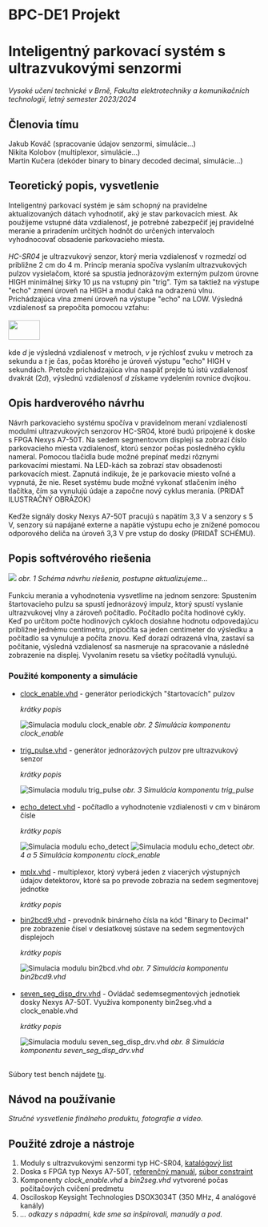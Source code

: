 # BPC-DE1 Projekt
<h1>Inteligentný parkovací systém s ultrazvukovými senzormi</h1>
<i>Vysoké učení technické v Brně, Fakulta elektrotechniky a komunikačních technologií, letný semester 2023/2024</i>
<h2>Členovia tímu</h2>

Jakub Kováč (spracovanie údajov senzormi, simulácie...)<br>
Nikita Kolobov (multiplexor, simulácie...)<br>
Martin Kučera (dekóder binary to binary decoded decimal, simulácie...)<br>

<h2>Teoretický popis, vysvetlenie</h2>
<p>
Inteligentný parkovací systém je sám schopný na pravidelne aktualizovaných dátach vyhodnotiť, aký je stav parkovacích miest. Ak použijeme vstupné dáta vzdialenosť, je potrebné zabezpečiť jej pravidelné meranie a priradením určitých hodnôt do určených intervaloch vyhodnocovať obsadenie parkovacieho miesta.
<br><br>
<i>HC-SR04</i> je ultrazvukový senzor, ktorý meria vzdialenosť v rozmedzí od približne 2 cm do 4 m. Princíp merania spočíva vyslaním ultrazvukových pulzov vysielačom, ktoré sa spustia jednorázovým externým pulzom úrovne HIGH minimálnej šírky 10 µs na vstupný pin "trig". Tým sa taktiež na výstupe "echo" zmení úroveň na HIGH a modul čaká na odrazenú vlnu. Prichádzajúca vlna zmení úroveň na výstupe "echo" na LOW. Výsledná vzdialenosť sa prepočíta pomocou vzťahu:
<br><br>
<img src="/obrazky/vzorce/vzdialenost.png" width="63" height="39"><br><br>
kde <i>d</i> je výsledná vzdialenosť v metroch, <i>v</i> je rýchlosť zvuku v metroch za sekundu a <i>t</i> je čas, počas ktorého je úroveň výstupu "echo" HIGH v sekundách. Pretože prichádzajúca vlna naspäť prejde tú istú vzdialenosť dvakrát (2<i>d</i>), výslednú vzdialenosť <i>d</i> získame vydelením rovnice dvojkou.

</p>

<h2>Opis hardverového návrhu</h2>
Návrh parkovacieho systému spočíva v pravidelnom meraní vzdialeností modulmi ultrazvukových senzorov HC-SR04, ktoré budú pripojené k doske s FPGA Nexys A7-50T. Na sedem segmentovom displeji sa zobrazí číslo parkovacieho miesta vzdialenosť, ktorú senzor počas posledného cyklu nameral. Pomocou tlačidla bude možné prepínať medzi rôznymi parkovacími miestami. Na LED-kách sa zobrazí stav obsadenosti parkovacích miest. Zapnutá indikuje, že je parkovacie miesto voľné a vypnutá, že nie. Reset systému bude možné vykonať stlačením iného tlačítka, čím sa vynulujú údaje a započne nový cyklus merania. (PRIDAŤ ILUSTRAČNÝ OBRÁZOK)
<br><br>
Keďže signály dosky Nexys A7-50T pracujú s napätím 3,3 V a senzory s 5 V, senzory sú napájané externe a napätie výstupu echo je znížené pomocou odporového deliča na úroveň 3,3 V pre vstup do dosky (PRIDAŤ SCHÉMU).
</p>

<h2>Popis softvérového riešenia</h2>
<p>
<img src="/obrazky/blok_schema_top_level.png">
<i>obr. 1 Schéma návrhu riešenia, postupne aktualizujeme...</i><br><br>
Funkciu merania a vyhodnotenia vysvetlíme na jednom senzore: Spustením štartovacieho pulzu sa spustí jednorázový impulz, ktorý spustí vyslanie ultrazvukovej vlny a zároveň počítadlo. Počítadlo počíta hodinové cykly. Keď po určitom počte hodinových cykloch dosiahne hodnotu odpovedajúcu približne jednému centimetru, pripočíta sa jeden centimeter do výsledku a počítadlo sa vynuluje a počíta znovu. Keď dorazí odrazená vlna, zastaví sa počítanie, výsledná vzdialenosť sa nasmeruje na spracovanie a následné zobrazenie na displej. Vyvolaním resetu sa všetky počítadlá vynulujú.
</p>

<h3>Použité komponenty a simulácie</h3>
<ul>
  <li><a href="zdrojove_kody/smart_parking/sources_1/new/clock_enable.vhd">clock_enable.vhd</a> - generátor periodických "štartovacích" pulzov</li>
  <p><i>krátky popis</i></p>
  <img src="/obrazky/simulace/clock_enable.png" alt="Simulacia modulu clock_enable">
  <i>obr. 2 Simulácia komponentu clock_enable</i><br><br>
  <li><a href="zdrojove_kody/smart_parking/sources_1/new/trig_pulse.vhd">trig_pulse.vhd</a> - generátor jednorázových pulzov pre ultrazvukový senzor</li>
  <p><i>krátky popis</i></p>
  <img src="/obrazky/simulace/trig_pulse.png" alt="Simulacia modulu trig_pulse">
  <i>obr. 3 Simulácia komponentu trig_pulse</i><br><br>
  <li><a href="zdrojove_kody/smart_parking/sources_1/new/echo_detect.vhd">echo_detect.vhd</a> - počítadlo a vyhodnotenie vzdialenosti v cm v binárom čísle</li>
  <p><i>krátky popis</i></p>
  <img src="/obrazky/simulace/echo_detect_02.png" alt="Simulacia modulu echo_detect">
  <img src="/obrazky/simulace/echo_detect_01.png" alt="Simulacia modulu echo_detect">
  <i>obr. 4 a 5 Simulácia komponentu clock_enable</i><br><br>
  <li><a href="zdrojove_kody/smart_parking/sources_1/new/mplx.vhd">mplx.vhd</a> - multiplexor, ktorý vyberá jeden z viacerých výstupných údajov detektorov, ktoré sa po prevode zobrazia na sedem segmentovej jednotke</li>
  <p><i>krátky popis</i></p>
  <li><a href="zdrojove_kody/smart_parking/sources_1/new/bin2bcd9.vhd">bin2bcd9.vhd</a> - prevodník binárneho čísla na kód "Binary to Decimal" pre zobrazenie čísel v desiatkovej sústave na sedem segmentových displejoch</li>
  <p><i>krátky popis</i></p>
  <img src="/Projekt/obrázky/bin2bcd9_2.png" alt="Simulacia modulu bin2bcd.vhd">
  <i>obr. 7 Simulácia komponentu bin2bcd9.vhd</i><br><br>
  <li><a href="zdrojove_kody/smart_parking/sources_1/new/seven_seg_disp_drv.vhd">seven_seg_disp_drv.vhd</a> - Ovládač sedemsegmentových jednotiek dosky Nexys A7-50T. Využíva komponenty bin2seg.vhd a clock_enable.vhd</li>
  <p><i>krátky popis</i></p>
  <img src="/obrazky/simulace/seven_seg_disp_drv.png" alt="Simulacia modulu seven_seg_disp_drv.vhd">
  <i>obr. 8 Simulácia komponentu seven_seg_disp_drv.vhd</i><br><br>
  
</ul>
<p>Súbory test bench nájdete <a href="zdrojove_kody/smart_parking/sim_1/new">tu</a>.</p>

<h2>Návod na používanie</h2>
<p><i>Stručné vysvetlenie finálneho produktu, fotografie a video.</i></p>

<h2>Použité zdroje a nástroje</h2>
<ol>
  <li>Moduly s ultrazvukovými senzormi typ HC-SR04, <a href="https://cdn.sparkfun.com/datasheets/Sensors/Proximity/HCSR04.pdf">katalógový list</a></li>
  <li>Doska s FPGA typ Nexys A7-50T, <a href="https://digilent.com/reference/programmable-logic/nexys-a7/reference-manual">referenčný manuál</a>, <a href="https://raw.githubusercontent.com/Digilent/digilent-xdc/master/Nexys-A7-50T-Master.xdc">súbor constraint</a></li>
  <li>Komponenty <i>clock_enable.vhd</i> a <i>bin2seg.vhd</i> vytvorené počas počítačových cvičení predmetu</li>
  <li>Osciloskop Keysight Technologies DSOX3034T (350 MHz, 4 analógové kanály)</li>
  <li><i>... odkazy s nápadmi, kde sme sa inšpirovali, manuály a pod.</i></li>
  
</ol>
